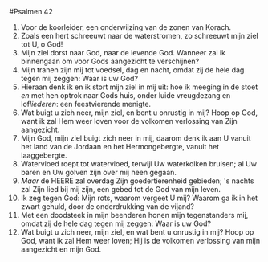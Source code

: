 #Psalmen 42
1. Voor de koorleider, een onderwijzing van de zonen van Korach. 
2. Zoals een hert schreeuwt naar de waterstromen, zo schreeuwt mijn ziel tot U, o God! 
3. Mijn ziel dorst naar God, naar de levende God. Wanneer zal ik binnengaan om voor Gods aangezicht te verschijnen? 
4. Mijn tranen zijn mij tot voedsel, dag en nacht, omdat zij de hele dag tegen mij zeggen: Waar is uw God? 
5. Hieraan denk ik en ik stort mijn ziel in mij uit: hoe ik meeging in de stoet *en* met hen optrok naar Gods huis, onder luide vreugdezang en lof*liederen*: een feestvierende menigte. 
6. Wat buigt u zich neer, mijn ziel, en bent u onrustig in mij? Hoop op God, want ik zal Hem weer loven voor de volkomen verlossing van Zijn aangezicht. 
7. Mijn God, mijn ziel buigt zich neer in mij, daarom denk ik aan U vanuit het land van de Jordaan en het Hermongebergte, vanuit het laaggebergte. 
8. Watervloed roept tot watervloed, terwijl Uw waterkolken bruisen; al Uw baren en Uw golven zijn over mij heen gegaan. 
9. *Maar* de HEERE zal overdag Zijn goedertierenheid gebieden; 's nachts zal Zijn lied bij mij zijn, een gebed tot de God van mijn leven. 
10. Ik zeg tegen God: Mijn rots, waarom vergeet U mij? Waarom ga ik in het zwart gehuld, door de onderdrukking van de vijand? 
11. Met een doodsteek in mijn beenderen honen mijn tegenstanders mij, omdat zij de hele dag tegen mij zeggen: Waar is uw God? 
12. Wat buigt u zich neer, mijn ziel, en wat bent u onrustig in mij? Hoop op God, want ik zal Hem weer loven; Hij is de volkomen verlossing van mijn aangezicht en mijn God.
